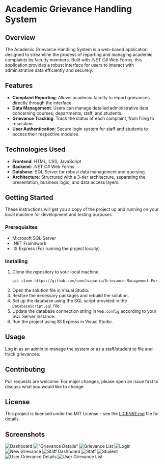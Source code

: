 
# Academic Grievance Handling System

## Overview
The Academic Grievance Handling System is a web-based application designed to streamline the process of reporting and managing academic complaints by faculty members. Built with .NET C# Web Forms, this application provides a robust interface for users to interact with administrative data efficiently and securely.

## Features
- **Complaint Reporting**: Allows academic faculty to report grievances directly through the interface.
- **Data Management**: Users can manage detailed administrative data concerning courses, departments, staff, and students.
- **Grievance Tracking**: Track the status of each complaint, from filing to resolution.
- **User Authentication**: Secure login system for staff and students to access their respective modules.

## Technologies Used
- **Frontend**: HTML, CSS, JavaScript
- **Backend**: .NET C# Web Forms
- **Database**: SQL Server for robust data management and querying.
- **Architecture**: Structured with a 3-tier architecture, separating the presentation, business logic, and data access layers.

## Getting Started
These instructions will get you a copy of the project up and running on your local machine for development and testing purposes.

### Prerequisites
- Microsoft SQL Server
- .NET Framework
- IIS Express (For running the project locally)

### Installing
1. Clone the repository to your local machine:
    ```bash
    git clone https://github.com/somilsaparia/Grievance-Management-For-Academics.git
    ```
2. Open the solution file in Visual Studio.
3. Restore the necessary packages and rebuild the solution.
4. Set up the database using the SQL script provided in the `DatabaseScript.sql` file.
5. Update the database connection string in `Web.config` according to your SQL Server instance.
6. Run the project using IIS Express in Visual Studio.

## Usage
Log in as an admin to manage the system or as a staff/student to file and track grievances.

## Contributing
Pull requests are welcome. For major changes, please open an issue first to discuss what you would like to change.

## License
This project is licensed under the MIT License - see the [LICENSE.md](LICENSE.md) file for details.

## Screenshots
![Dashboard](/Screenshots/Dashboard.png "Dashboard View")
!["Grievance Details"](/Screenshots/GrievanceDetails.png "Grievance Details View")
![Grievance List](/Screenshots/GrievanceList.png "Grievance List View")
![Login](/Screenshots/Login.png "Login View")
![New Grievance](/Screenshots/NewGrievance.png "New Grievance View")
![Staff Dashboard](/Screenshots/StaffDashboard.png "Staff Dashboard View")
![Staff](/Screenshots/Staff.png "Staff List View")
![Student](/Screenshots/Student.png "Student Add View")
![User Grievance Details](/Screenshots/UserGrievanceDetails.png "User Grievance Details View")
![User Grievance List](/Screenshots/UserGrievanceList.png "User Grievance List View")


